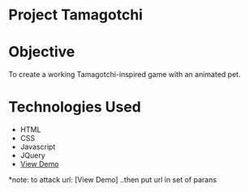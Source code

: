 # Project Tamagotchi

# Objective
To create a working Tamagotchi-inspired game with an animated pet. 

# Technologies Used
* HTML
* CSS
* Javascript
* JQuery
* [View Demo](https://fariba-dk.github.io/Tamagatchi/)

*note: to attack url: [View Demo] ..then put url in set of parans
